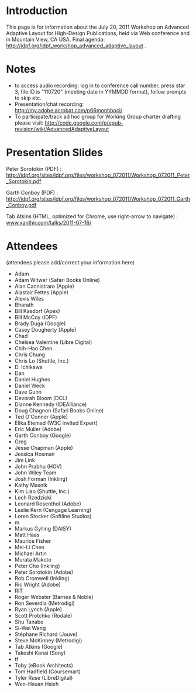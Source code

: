 # Introduction #

This page is for information about the July 20, 2011 Workshop on Advanced Adaptive Layout for High-Design Publications, held via Web conference and in Mountain View, CA USA. Final agenda: http://idpf.org/idpf_workshop_advanced_adaptive_layout .

# Notes #

  * to access audio recording: log in to conference call number, press star 3, file ID is "110720" (meeting date in YYMMDD format), follow prompts to skip etc.
  * Presentation/chat recording: http://my.adobe.acrobat.com/p66monhboci/
  * To participate/track ad hoc group for Working Group charter drafting please visit: http://code.google.com/p/epub-revision/wiki/AdvancedAdaptiveLayout

# Presentation Slides #

Peter Sorotokin (PDF) : http://idpf.org/sites/idpf.org/files/workshop_072011/Workshop_072011_Peter_Sorotokin.pdf

Garth Conboy (PDF) : http://idpf.org/sites/idpf.org/files/workshop_072011/Workshop_072011_Garth_Conboy.pdf

Tab Atkins (HTML, optimized for Chrome, use right-arrow to navigate) : www.xanthir.com/talks/2011-07-16/

# Attendees #

(attendees please add/correct your information here)

  * Adam
  * Adam Witwer (Safari Books Online)
  * Alan Cannistraro (Apple)
  * Alastair Fettes (Apple)
  * Alexis Wiles
  * Bharath
  * Bill Kasdorf (Apex)
  * Bill McCoy (IDPF)
  * Brady Duga (Google)
  * Casey Dougherty (Apple)
  * Chad
  * Chelsea Valentine (Libre Digital)
  * Chih-Hao Chen
  * Chris Chung
  * Chris Lo (Shuttle, Inc.)
  * D. Ichikawa
  * Dan
  * Daniel Hughes
  * Daniel Weck
  * Dave Gunn
  * Devorah Bloom (DCL)
  * Dianne Kennedy (IDEAlliance)
  * Doug Chagnon	 (Safari Books Online)
  * Ted O'Connor (Apple)
  * Elika Etemad (W3C Invited Expert)
  * Eric Muller (Adobe)
  * Garth Conboy (Google)
  * Greg
  * Jesse Chapman (Apple)
  * Jessica Hosman
  * Jim Link
  * John Prabhu (HOV)
  * John Wiley Team
  * Josh Forman (Inkling)
  * Kathy Masnik
  * Kim Liao (Shuttle, Inc.)
  * Lech Rzedzicki
  * Leonard Rosenthol (Adobe)
  * Leslie Kern (Cengage Learning)
  * Loren Stocker (Softline Studios)
  * m
  * Markus Gylling (DAISY)
  * Matt Haas
  * Maurice Fisher
  * Mei-Li Chen
  * Michael Artin
  * Murata Makoto
  * Peter Cho (Inkling)
  * Peter Sorotokin (Adobe)
  * Rob Cromwell (Inkling)
  * Ric Wright (Adobe)
  * RIT
  * Roger Webster (Barnes & Noble)
  * Ron Severdia (Metrodigi)
  * Ryan Lynch (Apple)
  * Scott Protchko (Rodale)
  * Shu Tanabe
  * Si-Wei Wang
  * Stéphane Richard (Jouve)
  * Steve McKinney (Metrodigi)
  * Tab Atkins (Google)
  * Takeshi Kanai	(Sony)
  * tf
  * Toby (eBook Architects)
  * Tom Hadfield (Coursemart)
  * Tyler Ruse	 (LibreDigital)
  * Wen-Hsuan Hsieh